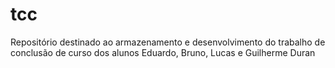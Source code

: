 # tcc
Repositório destinado ao armazenamento e desenvolvimento do trabalho de conclusão de curso dos alunos Eduardo, Bruno, Lucas e Guilherme Duran
